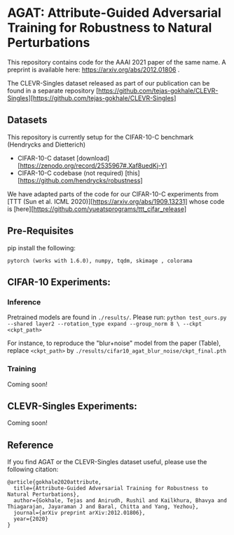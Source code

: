 # AGAT: Attribute-Guided Adversarial Training for Robustness to Natural Perturbations
This repository contains code for the AAAI 2021 paper of the same name.  A preprint is available here: https://arxiv.org/abs/2012.01806 .

The CLEVR-Singles dataset released as part of our publication can be found in a separate repository [https://github.com/tejas-gokhale/CLEVR-Singles][https://github.com/tejas-gokhale/CLEVR-Singles]

## Datasets
This repository is currently setup for the CIFAR-10-C benchmark (Hendrycks and Dietterich) 
- CIFAR-10-C dataset [download][https://zenodo.org/record/2535967#.Xaf8uedKj-Y]
- CIFAR-10-C codebase (not required) [this][https://github.com/hendrycks/robustness]

We have adapted parts of the code for our CIFAR-10-C experiments from [TTT (Sun et al. ICML 2020)][https://arxiv.org/abs/1909.13231] whose code is [here][https://github.com/yueatsprograms/ttt_cifar_release]

## Pre-Requisites
pip install the following:
```
pytorch (works with 1.6.0), numpy, tqdm, skimage , colorama
```

## CIFAR-10 Experiments:
### Inference
Pretrained models are found in `./results/`.
Please run:
`python test_ours.py --shared layer2 --rotation_type expand --group_norm 8 \
--ckpt <ckpt_path>`

For instance, to reproduce the "blur+noise" model from the paper (Table), replace `<ckpt_path>` by `./results/cifar10_agat_blur_noise/ckpt_final.pth`

### Training
Coming soon!

## CLEVR-Singles Experiments:
Coming soon!

## Reference
If you find AGAT or the CLEVR-Singles dataset useful, please use the following citation:
```
@article{gokhale2020attribute,
  title={Attribute-Guided Adversarial Training for Robustness to Natural Perturbations},
  author={Gokhale, Tejas and Anirudh, Rushil and Kailkhura, Bhavya and Thiagarajan, Jayaraman J and Baral, Chitta and Yang, Yezhou},
  journal={arXiv preprint arXiv:2012.01806},
  year={2020}
}
```

